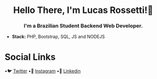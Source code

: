 <h1 align = "center"> Hello There, I'm Lucas Rossetti!👋 </h1>

<h3 align = "center"> I'm a Brazilian Student Backend Web Developer.</h3>

 - **Stack:** PHP, Bootstrap, SQL, JS and NODEJS

# Social Links

 •🐦 [Twitter](https://twitter.com/sorenhe4rt)
•📸 [Instagram](https://instagram.com/sorenhe4rt)
•💼 [Linkedin](https://www.linkedin.com/in/sorenheart/)

